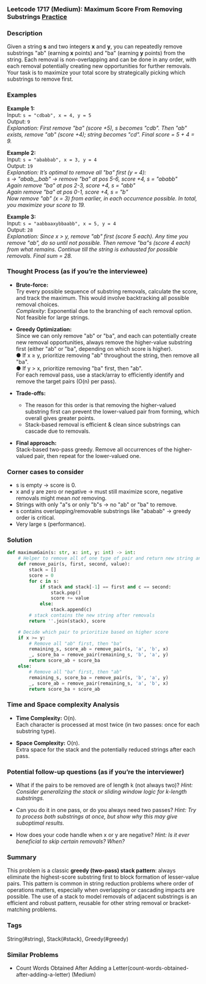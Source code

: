 ### Leetcode 1717 (Medium): Maximum Score From Removing Substrings [Practice](https://leetcode.com/problems/maximum-score-from-removing-substrings)

### Description  
Given a string **s** and two integers **x** and **y**, you can repeatedly remove substrings "ab" (earning **x** points) and "ba" (earning **y** points) from the string. Each removal is non-overlapping and can be done in any order, with each removal potentially creating new opportunities for further removals. Your task is to maximize your total score by strategically picking which substrings to remove first.

### Examples  

**Example 1:**  
Input: `s = "cdbab", x = 4, y = 5`  
Output: `9`  
*Explanation: First remove "ba" (score +5), s becomes "cdb". Then "ab" exists, remove "ab" (score +4); string becomes "cd". Final score = 5 + 4 = 9.*

**Example 2:**  
Input: `s = "ababbab", x = 3, y = 4`  
Output: `19`  
*Explanation: It’s optimal to remove all "ba" first (y = 4):  
s → "abab\_\_bab" → remove "ba" at pos 5-6, score +4, s = "ababb"  
Again remove "ba" at pos 2-3, score +4, s = "abb"  
Again remove "ba" at pos 0-1, score +4, s = "b"  
Now remove "ab" (x = 3) from earlier, in each occurrence possible. In total, you maximize your score to 19.*

**Example 3:**  
Input: `s = "aabbaaxybbaabb", x = 5, y = 4`  
Output: `28`  
*Explanation: Since x > y, remove "ab" first (score 5 each). Any time you remove "ab", do so until not possible. Then remove "ba"s (score 4 each) from what remains. Continue till the string is exhausted for possible removals. Final sum = 28.*

### Thought Process (as if you’re the interviewee)  

- **Brute-force:**  
  Try every possible sequence of substring removals, calculate the score, and track the maximum. This would involve backtracking all possible removal choices.  
  *Complexity*: Exponential due to the branching of each removal option. Not feasible for large strings.

- **Greedy Optimization:**  
  Since we can only remove "ab" or "ba", and each can potentially create new removal opportunities, always remove the higher-value substring first (either "ab" or "ba", depending on which score is higher).  
  ● If x ≥ y, prioritize removing "ab" throughout the string, then remove all "ba".  
  ● If y > x, prioritize removing "ba" first, then "ab".  
  For each removal pass, use a stack/array to efficiently identify and remove the target pairs (O(n) per pass).

- **Trade-offs:**  
  - The reason for this order is that removing the higher-valued substring first can prevent the lower-valued pair from forming, which overall gives greater points.
  - Stack-based removal is efficient & clean since substrings can cascade due to removals.

- **Final approach:**  
  Stack-based two-pass greedy. Remove all occurrences of the higher-valued pair, then repeat for the lower-valued one.

### Corner cases to consider  
- s is empty → score is 0.
- x and y are zero or negative → must still maximize score, negative removals might mean *not* removing.
- Strings with only "a"s or only "b"s → no "ab" or "ba" to remove.
- s contains overlapping/removable substrings like "ababab" → greedy order is critical.
- Very large s (performance).

### Solution

```python
def maximumGain(s: str, x: int, y: int) -> int:
    # Helper to remove all of one type of pair and return new string and score
    def remove_pair(s, first, second, value):
        stack = []
        score = 0
        for c in s:
            if stack and stack[-1] == first and c == second:
                stack.pop()
                score += value
            else:
                stack.append(c)
        # stack contains the new string after removals
        return ''.join(stack), score

    # Decide which pair to prioritize based on higher score
    if x >= y:
        # Remove all "ab" first, then "ba"
        remaining_s, score_ab = remove_pair(s, 'a', 'b', x)
        _, score_ba = remove_pair(remaining_s, 'b', 'a', y)
        return score_ab + score_ba
    else:
        # Remove all "ba" first, then "ab"
        remaining_s, score_ba = remove_pair(s, 'b', 'a', y)
        _, score_ab = remove_pair(remaining_s, 'a', 'b', x)
        return score_ba + score_ab
```

### Time and Space complexity Analysis  

- **Time Complexity:** O(n).  
  Each character is processed at most twice (in two passes: once for each substring type).

- **Space Complexity:** O(n).  
  Extra space for the stack and the potentially reduced strings after each pass.

### Potential follow-up questions (as if you’re the interviewer)  

- What if the pairs to be removed are of length k (not always two)?
  *Hint: Consider generalizing the stack or sliding window logic for k-length substrings.*

- Can you do it in one pass, or do you always need two passes?
  *Hint: Try to process both substrings at once, but show why this may give suboptimal results.*

- How does your code handle when x or y are negative?
  *Hint: Is it ever beneficial to skip certain removals? When?*

### Summary
This problem is a classic **greedy (two-pass) stack pattern**: always eliminate the highest-score substring first to block formation of lesser-value pairs. This pattern is common in string reduction problems where order of operations matters, especially when overlapping or cascading impacts are possible. The use of a stack to model removals of adjacent substrings is an efficient and robust pattern, reusable for other string removal or bracket-matching problems.

### Tags
String(#string), Stack(#stack), Greedy(#greedy)

### Similar Problems
- Count Words Obtained After Adding a Letter(count-words-obtained-after-adding-a-letter) (Medium)